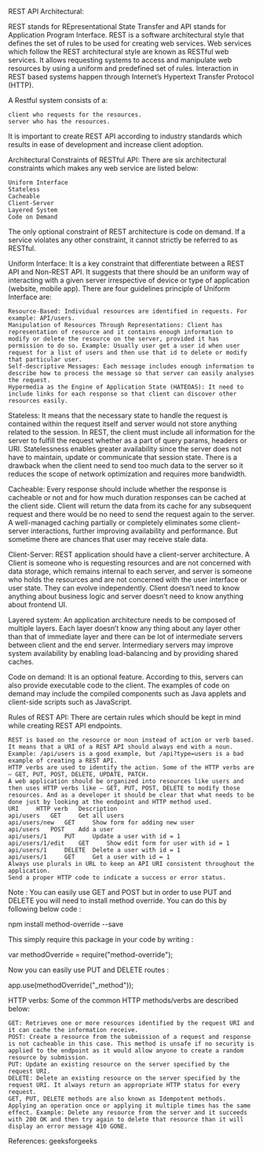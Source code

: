 REST API Architectural:

REST stands for REpresentational State Transfer and API stands for Application Program Interface. REST is a software architectural style that defines the set of rules to be used for creating web services. Web services which follow the REST architectural style are known as RESTful web services. It allows requesting systems to access and manipulate web resources by using a uniform and predefined set of rules. Interaction in REST based systems happen through Internet’s Hypertext Transfer Protocol (HTTP).

A Restful system consists of a:

    client who requests for the resources.
    server who has the resources.

It is important to create REST API according to industry standards which results in ease of development and increase client adoption.

Architectural Constraints of RESTful API: There are six architectural constraints which makes any web service are listed below:

    Uniform Interface
    Stateless
    Cacheable
    Client-Server
    Layered System
    Code on Demand

The only optional constraint of REST architecture is code on demand. If a service violates any other constraint, it cannot strictly be referred to as RESTful.

Uniform Interface: It is a key constraint that differentiate between a REST API and Non-REST API. It suggests that there should be an uniform way of interacting with a given server irrespective of device or type of application (website, mobile app).
There are four guidelines principle of Uniform Interface are:

    Resource-Based: Individual resources are identified in requests. For example: API/users.
    Manipulation of Resources Through Representations: Client has representation of resource and it contains enough information to modify or delete the resource on the server, provided it has permission to do so. Example: Usually user get a user id when user request for a list of users and then use that id to delete or modify that particular user.
    Self-descriptive Messages: Each message includes enough information to describe how to process the message so that server can easily analyses the request.
    Hypermedia as the Engine of Application State (HATEOAS): It need to include links for each response so that client can discover other resources easily.

Stateless: It means that the necessary state to handle the request is contained within the request itself and server would not store anything related to the session. In REST, the client must include all information for the server to fulfill the request whether as a part of query params, headers or URI. Statelessness enables greater availability since the server does not have to maintain, update or communicate that session state. There is a drawback when the client need to send too much data to the server so it reduces the scope of network optimization and requires more bandwidth.

Cacheable: Every response should include whether the response is cacheable or not and for how much duration responses can be cached at the client side. Client will return the data from its cache for any subsequent request and there would be no need to send the request again to the server. A well-managed caching partially or completely eliminates some client–server interactions, further improving availability and performance. But sometime there are chances that user may receive stale data.

Client-Server: REST application should have a client-server architecture. A Client is someone who is requesting resources and are not concerned with data storage, which remains internal to each server, and server is someone who holds the resources and are not concerned with the user interface or user state. They can evolve independently. Client doesn’t need to know anything about business logic and server doesn’t need to know anything about frontend UI.

Layered system: An application architecture needs to be composed of multiple layers. Each layer doesn’t know any thing about any layer other than that of immediate layer and there can be lot of intermediate servers between client and the end server. Intermediary servers may improve system availability by enabling load-balancing and by providing shared caches.

Code on demand: It is an optional feature. According to this, servers can also provide executable code to the client. The examples of code on demand may include the compiled components such as Java applets and client-side scripts such as JavaScript.

Rules of REST API: There are certain rules which should be kept in mind while creating REST API endpoints.

    REST is based on the resource or noun instead of action or verb based. It means that a URI of a REST API should always end with a noun. Example: /api/users is a good example, but /api?type=users is a bad example of creating a REST API.
    HTTP verbs are used to identify the action. Some of the HTTP verbs are – GET, PUT, POST, DELETE, UPDATE, PATCH.
    A web application should be organized into resources like users and then uses HTTP verbs like – GET, PUT, POST, DELETE to modify those resources. And as a developer it should be clear that what needs to be done just by looking at the endpoint and HTTP method used.
    URI 	HTTP verb 	Description
    api/users 	GET 	Get all users
    api/users/new 	GET 	Show form for adding new user
    api/users 	POST 	Add a user
    api/users/1 	PUT 	Update a user with id = 1
    api/users/1/edit 	GET 	Show edit form for user with id = 1
    api/users/1 	DELETE 	Delete a user with id = 1
    api/users/1 	GET 	Get a user with id = 1
    Always use plurals in URL to keep an API URI consistent throughout the application.
    Send a proper HTTP code to indicate a success or error status.

Note : You can easily use GET and POST but in order to use PUT and DELETE you will need to install method override. You can do this by following below code :

npm install method-override --save

This simply require this package in your code by writing :

var methodOverride = require("method-override");

Now you can easily use PUT and DELETE routes :

app.use(methodOverride("_method"));

HTTP verbs: Some of the common HTTP methods/verbs are described below:

    GET: Retrieves one or more resources identified by the request URI and it can cache the information receive.
    POST: Create a resource from the submission of a request and response is not cacheable in this case. This method is unsafe if no security is applied to the endpoint as it would allow anyone to create a random resource by submission.
    PUT: Update an existing resource on the server specified by the request URI.
    DELETE: Delete an existing resource on the server specified by the request URI. It always return an appropriate HTTP status for every request.
    GET, PUT, DELETE methods are also known as Idempotent methods. Applying an operation once or applying it multiple times has the same effect. Example: Delete any resource from the server and it succeeds with 200 OK and then try again to delete that resource than it will display an error message 410 GONE.


References: geeksforgeeks